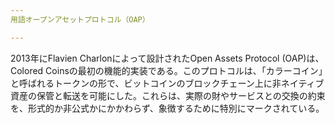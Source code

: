 ```yaml
---
用語オープンアセットプロトコル（OAP）

---
```

2013年にFlavien Charlonによって設計されたOpen Assets Protocol (OAP)は、Colored Coinsの最初の機能的実装である。このプロトコルは、「カラーコイン」と呼ばれるトークンの形で、ビットコインのブロックチェーン上に非ネイティブ資産の保管と転送を可能にした。これらは、実際の財やサービスとの交換の約束を、形式的か非公式かにかかわらず、象徴するために特別にマークされている。